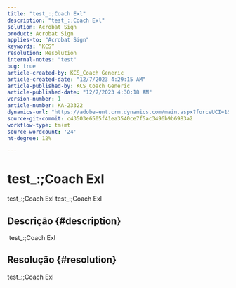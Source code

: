 ```yaml
---
title: "test_:;Coach Exl"
description: "test_:;Coach Exl"
solution: Acrobat Sign
product: Acrobat Sign
applies-to: "Acrobat Sign"
keywords: “KCS”
resolution: Resolution
internal-notes: "test"
bug: true
article-created-by: KCS_Coach Generic
article-created-date: "12/7/2023 4:29:15 AM"
article-published-by: KCS_Coach Generic
article-published-date: "12/7/2023 4:30:18 AM"
version-number: 1
article-number: KA-23322
dynamics-url: "https://adobe-ent.crm.dynamics.com/main.aspx?forceUCI=1&pagetype=entityrecord&etn=knowledgearticle&id=7715ba2b-b994-ee11-be37-6045bd006268"
source-git-commit: c43503e6505f41ea3540ce7f5ac3496b9b6983a2
workflow-type: tm+mt
source-wordcount: '24'
ht-degree: 12%

---
```


# test_:;Coach Exl


test_:;Coach Exl test_:;Coach Exl

## Descrição {#description}

 test_:;Coach Exl

## Resolução {#resolution}


test_:;Coach Exl
